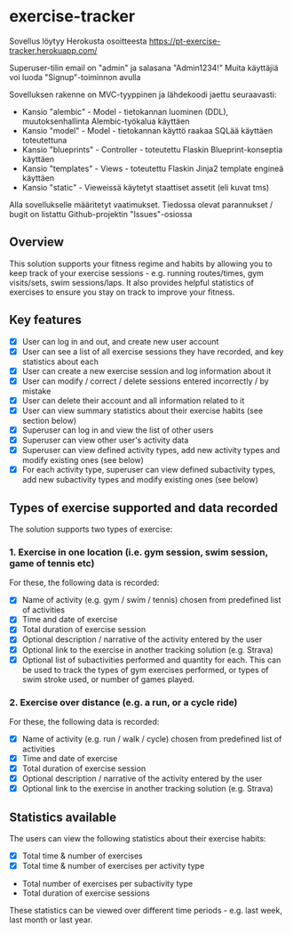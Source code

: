 # exercise-tracker

Sovellus löytyy Herokusta osoitteesta https://pt-exercise-tracker.herokuapp.com/

Superuser-tilin email on "admin" ja salasana "Admin1234!"
Muita käyttäjiä voi luoda "Signup"-toiminnon avulla

Sovelluksen rakenne on MVC-tyyppinen ja lähdekoodi jaettu seuraavasti:

- Kansio "alembic" - Model - tietokannan luominen (DDL), muutoksenhallinta Alembic-työkalua käyttäen
- Kansio "model" - Model - tietokannan käyttö raakaa SQLää käyttäen toteutettuna
- Kansio "blueprints" - Controller - toteutettu Flaskin Blueprint-konseptia käyttäen
- Kansio "templates" - Views - toteutettu Flaskin Jinja2 template engineä käyttäen
- Kansio "static" - Vieweissä käytetyt staattiset assetit (eli kuvat tms)

Alla sovellukselle määritetyt vaatimukset. Tiedossa olevat parannukset / bugit on listattu Github-projektin "Issues"-osiossa

## Overview

This solution supports your fitness regime and habits by allowing you to keep track of your exercise sessions - e.g. running routes/times, gym visits/sets, swim sessions/laps. It also provides helpful statistics of exercises to ensure you stay on track to improve your fitness. 

## Key features

- [x] User can log in and out, and create new user account
- [x] User can see a list of all exercise sessions they have recorded, and key statistics about each
- [x] User can create a new exercise session and log information about it
- [x] User can modify / correct / delete sessions entered incorrectly / by mistake
- [x] User can delete their account and all information related to it
- [x] User can view summary statistics about their exercise habits (see section below)
- [x] Superuser can log in and view the list of other users
- [x] Superuser can view other user's activity data
- [x] Superuser can view defined activity types, add new activity types and modify existing ones (see below)
- [x] For each activity type, superuser can view defined subactivity types, add new subactivity types and modify existing ones (see below)

## Types of exercise supported and data recorded

The solution supports two types of exercise:

### 1. Exercise in one location (i.e. gym session, swim session, game of tennis etc)

For these, the following data is recorded:

- [x] Name of activity (e.g. gym / swim / tennis) chosen from predefined list of activities
- [x] Time and date of exercise
- [x] Total duration of exercise session
- [x] Optional description / narrative of the activity entered by the user
- [x] Optional link to the exercise in another tracking solution (e.g. Strava)
- [x] Optional list of subactivities performed and quantity for each. This can be used to track the types of gym exercises performed, or types of swim stroke used, or number of games played. 

### 2. Exercise over distance (e.g. a run, or a cycle ride)

For these, the following data is recorded:

- [x] Name of activity (e.g. run / walk / cycle) chosen from predefined list of activities
- [x] Time and date of exercise
- [x] Total duration of exercise session
- [x] Optional description / narrative of the activity entered by the user
- [x] Optional link to the exercise in another tracking solution (e.g. Strava)

## Statistics available

The users can view the following statistics about their exercise habits:

- [x] Total time & number of exercises
- [x] Total time & number of exercises per activity type
- Total number of exercises per subactivity type
- Total duration of exercise sessions

These statistics can be viewed over different time periods - e.g. last week, last month or last year. 
